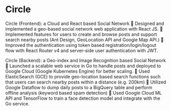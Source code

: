 # Circle
Circle (Frontend): a Cloud and React based Social Network
 Designed and implemented a geo-based social network web application with React JS.
 Implemented features for users to create and browse posts and support search nearby posts (Ant Design,
GeoLocation API and Google Map API.)
 Improved the authentication using token based registration/login/logout flow with React Router v4 and
server-side user authentication with JWT.

Circle (Backend): a Geo-index and Image Recognition based Social Network
 Launched a scalable web service in Go to handle posts and deployed to Google Cloud (Google Kubernetes Engine) for better scaling.
 Used ElasticSearch (GCE) to provide geo-location based search functions such that users can search nearby posts within a distance (e.g. 200km)
 Utilized Google Dataflow to dump daily posts to a BigQuery table and perform offline analysis (keyword based spam detection)
 Used Google Cloud ML API and TensorFlow to train a face detection model and integrate with the Go service.
